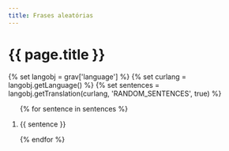 ```yaml
---
title: Frases aleatórias
---
```


<style type="text/css">
/* https://stackoverflow.com/a/13184714/2828287 */
a.anchor {
    display: block;
    position: relative;
    top: -46px;
    visibility: hidden;
}

@keyframes fade {
    0% {
        background: #ff07;
        box-shadow: 0 0 1em yellow;
        border-radius: 1em;
    }
    50% {
        background: #ff07;
        box-shadow: 0 0 1em yellow;
        border-radius: 1em;
    }
}

.highlight {
    animation: fade 2s;
    padding-left: 2em;
    margin-left: -2em;
    padding-right: 2em;
    margin-right: -2em;
    position:relative;
    z-index:-1;
}
</style>

<h1> {{ page.title }} </h1>

{% set langobj  = grav['language'] %}
{% set curlang  = langobj.getLanguage() %}
{% set sentences = langobj.getTranslation(curlang, 'RANDOM_SENTENCES', true) %}

<ol>
{% for sentence in sentences %}
    <li><a class="anchor" id="{{loop.index}}"></a><p id="p{{loop.index}}"> {{ sentence }} </p></li>
{% endfor %}
</ol>

<script type="text/javascript">
    // cf. https://chat.stackexchange.com/transcript/message/55084622#55084622
    var highlight = function() {
        var id = window.location.hash.split("?")[0].slice(1);
        if (id) {
            var p = document.getElementById("p"+id);
            p.innerHTML = "<span class='highlight'>" + p.innerHTML + "</span>";
        }
    }
    window.onhashchange = highlight;
    highlight();
</script>
